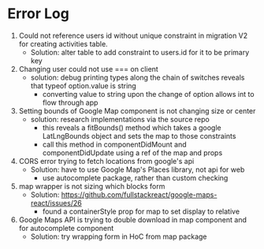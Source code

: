 # Error Log
1. Could not reference users id without unique constraint in migration V2 for creating activities table.
    - Solution: alter table to add constraint to users.id for it to be primary key
2. Changing user could not use === on client
    - solution: debug printing types along the chain of switches reveals that typeof option.value is string
        - converting value to string upon the change of option allows int to flow through app
3. Setting bounds of Google Map component is not changing size or center
    - solution: research implementations via the source repo
        - this reveals a fitBounds() method which takes a google LatLngBounds object and sets the map to those constraints
        - call this method in componentDidMount and componentDidUpdate using a ref of the map and props
4. CORS error trying to fetch locations from google's api
    - Solution: have to use Google Map's Places library, not api for web
        - use autocomplete package, rather than custom checking
5. map wrapper is not sizing which blocks form
    - Solution: https://github.com/fullstackreact/google-maps-react/issues/26
        - found a containerStyle prop for map to set display to relative
6. Google Maps API is trying to double download in map component and for autocomplete component
    - Solution: try wrapping form in HoC from map package